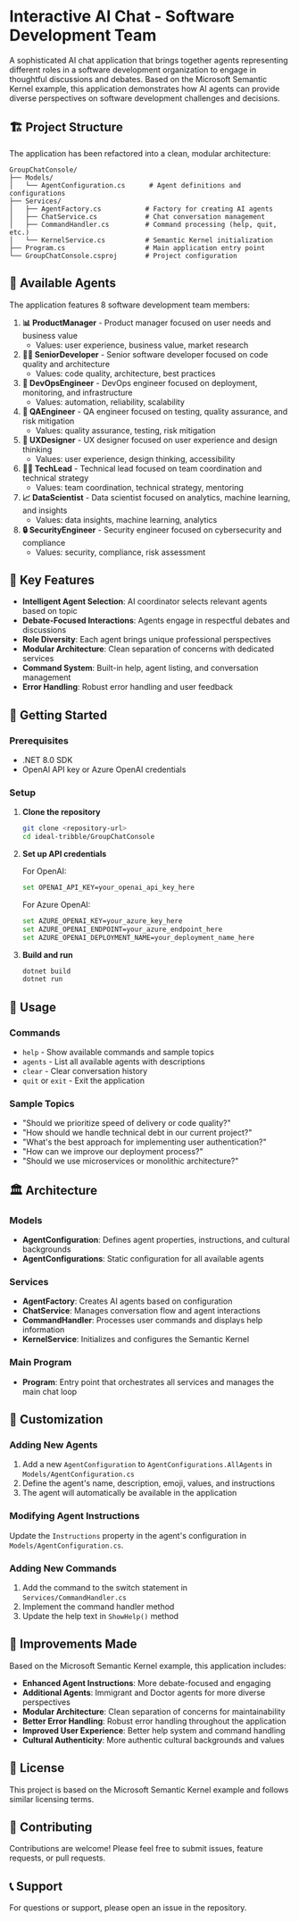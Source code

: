 # Interactive AI Chat - Software Development Team

A sophisticated AI chat application that brings together agents representing different roles in a software development organization to engage in thoughtful discussions and debates. Based on the Microsoft Semantic Kernel example, this application demonstrates how AI agents can provide diverse perspectives on software development challenges and decisions.

## 🏗️ Project Structure

The application has been refactored into a clean, modular architecture:

```
GroupChatConsole/
├── Models/
│   └── AgentConfiguration.cs      # Agent definitions and configurations
├── Services/
│   ├── AgentFactory.cs           # Factory for creating AI agents
│   ├── ChatService.cs            # Chat conversation management
│   ├── CommandHandler.cs         # Command processing (help, quit, etc.)
│   └── KernelService.cs          # Semantic Kernel initialization
├── Program.cs                    # Main application entry point
└── GroupChatConsole.csproj       # Project configuration
```

## 🤖 Available Agents

The application features 8 software development team members:

1. **📊 ProductManager** - Product manager focused on user needs and business value
   - Values: user experience, business value, market research
2. **👨‍💻 SeniorDeveloper** - Senior software developer focused on code quality and architecture
   - Values: code quality, architecture, best practices
3. **🔧 DevOpsEngineer** - DevOps engineer focused on deployment, monitoring, and infrastructure
   - Values: automation, reliability, scalability
4. **🧪 QAEngineer** - QA engineer focused on testing, quality assurance, and risk mitigation
   - Values: quality assurance, testing, risk mitigation
5. **🎨 UXDesigner** - UX designer focused on user experience and design thinking
   - Values: user experience, design thinking, accessibility
6. **👨‍🏫 TechLead** - Technical lead focused on team coordination and technical strategy
   - Values: team coordination, technical strategy, mentoring
7. **📈 DataScientist** - Data scientist focused on analytics, machine learning, and insights
   - Values: data insights, machine learning, analytics
8. **🔒 SecurityEngineer** - Security engineer focused on cybersecurity and compliance
   - Values: security, compliance, risk assessment

## 🎯 Key Features

- **Intelligent Agent Selection**: AI coordinator selects relevant agents based on topic
- **Debate-Focused Interactions**: Agents engage in respectful debates and discussions
- **Role Diversity**: Each agent brings unique professional perspectives
- **Modular Architecture**: Clean separation of concerns with dedicated services
- **Command System**: Built-in help, agent listing, and conversation management
- **Error Handling**: Robust error handling and user feedback

## 🚀 Getting Started

### Prerequisites

- .NET 8.0 SDK
- OpenAI API key or Azure OpenAI credentials

### Setup

1. **Clone the repository**

   ```bash
   git clone <repository-url>
   cd ideal-tribble/GroupChatConsole
   ```

2. **Set up API credentials**

   For OpenAI:

   ```bash
   set OPENAI_API_KEY=your_openai_api_key_here
   ```

   For Azure OpenAI:

   ```bash
   set AZURE_OPENAI_KEY=your_azure_key_here
   set AZURE_OPENAI_ENDPOINT=your_azure_endpoint_here
   set AZURE_OPENAI_DEPLOYMENT_NAME=your_deployment_name_here
   ```

3. **Build and run**
   ```bash
   dotnet build
   dotnet run
   ```

## 💬 Usage

### Commands

- `help` - Show available commands and sample topics
- `agents` - List all available agents with descriptions
- `clear` - Clear conversation history
- `quit` or `exit` - Exit the application

### Sample Topics

- "Should we prioritize speed of delivery or code quality?"
- "How should we handle technical debt in our current project?"
- "What's the best approach for implementing user authentication?"
- "How can we improve our deployment process?"
- "Should we use microservices or monolithic architecture?"

## 🏛️ Architecture

### Models

- **AgentConfiguration**: Defines agent properties, instructions, and cultural backgrounds
- **AgentConfigurations**: Static configuration for all available agents

### Services

- **AgentFactory**: Creates AI agents based on configuration
- **ChatService**: Manages conversation flow and agent interactions
- **CommandHandler**: Processes user commands and displays help information
- **KernelService**: Initializes and configures the Semantic Kernel

### Main Program

- **Program**: Entry point that orchestrates all services and manages the main chat loop

## 🔧 Customization

### Adding New Agents

1. Add a new `AgentConfiguration` to `AgentConfigurations.AllAgents` in `Models/AgentConfiguration.cs`
2. Define the agent's name, description, emoji, values, and instructions
3. The agent will automatically be available in the application

### Modifying Agent Instructions

Update the `Instructions` property in the agent's configuration in `Models/AgentConfiguration.cs`.

### Adding New Commands

1. Add the command to the switch statement in `Services/CommandHandler.cs`
2. Implement the command handler method
3. Update the help text in `ShowHelp()` method

## 🎨 Improvements Made

Based on the Microsoft Semantic Kernel example, this application includes:

- **Enhanced Agent Instructions**: More debate-focused and engaging
- **Additional Agents**: Immigrant and Doctor agents for more diverse perspectives
- **Modular Architecture**: Clean separation of concerns for maintainability
- **Better Error Handling**: Robust error handling throughout the application
- **Improved User Experience**: Better help system and command handling
- **Cultural Authenticity**: More authentic cultural backgrounds and values

## 📝 License

This project is based on the Microsoft Semantic Kernel example and follows similar licensing terms.

## 🤝 Contributing

Contributions are welcome! Please feel free to submit issues, feature requests, or pull requests.

## 📞 Support

For questions or support, please open an issue in the repository.
